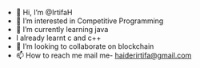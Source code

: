 - 👋 Hi, I’m @IrtifaH
- 👀 I’m interested in Competitive Programming
- 🌱 I’m currently learning java
- I already learnt c and c++
- 💞️ I’m looking to collaborate on blockchain
- 📫 How to reach me mail me- haiderirtifa@gmail.com

<!---
IrtifaH/IrtifaH is a ✨ special ✨ repository because its `README.md` (this file) appears on your GitHub profile.
You can click the Preview link to take a look at your changes.
--->
